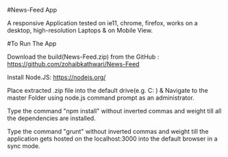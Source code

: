 #News-Feed App

A responsive Application tested on ie11, chrome, firefox, works on a desktop, high-resolution Laptops & on Mobile View. 

#To Run The App

Download the build(News-Feed.zip) from the GitHub : https://github.com/zohaibkathwari/News-Feed

Install Node.JS: https://nodejs.org/

Place extracted .zip file into the default drive(e.g. C: ) & Navigate to the master Folder using node.js command prompt as an administrator.

Type the command "npm install" without inverted commas and weight till all the dependencies are installed.

Type the command "grunt" without inverted commas and weight till the application gets hosted on the localhost:3000 into the default browser in a sync mode.
